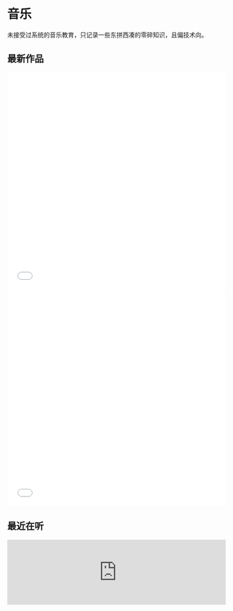 # 音乐

未接受过系统的音乐教育，只记录一些东拼西凑的零碎知识，且偏技术向。

## 最新作品

<iframe src="//player.bilibili.com/player.html?isOutside=true&aid=113657602117520&bvid=BV13pqfYXEyu&cid=27361084401&p=1&autoplay=0" scrolling="no" border="0" frameborder="no" framespacing="0" allowfullscreen="true" height="500" style="width:100%;max-width:900px;overflow:hidden;border-radius:10px;"></iframe>

<iframe src="//player.bilibili.com/player.html?aid=446392680&bvid=BV1uj411d7PW&cid=1212876698&p=1&autoplay=0" scrolling="no" border="0" frameborder="0" framespacing="0" allowfullscreen="true" height="500" style="width:100%;max-width:900px;overflow:hidden;border-radius:10px;"></iframe>

## 最近在听

<iframe allow="autoplay *; encrypted-media *;" frameborder="0" height="150" style="width:100%;max-width:900px;overflow:hidden;background:transparent;" sandbox="allow-forms allow-popups allow-same-origin allow-scripts allow-storage-access-by-user-activation allow-top-navigation-by-user-activation" src="https://embed.music.apple.com/cn/album/always-on-the-run/1530325442?i=1530326070"></iframe>